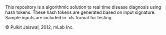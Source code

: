 This repository is a algorithmic solution to real time disease diagnosis using hash tokens. These hash tokens are generated based on input signature. Sample inputs are included in .xls format for testing. 

© Pulkit Jaiswal, 2012, mLab Inc.